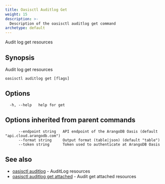 ```yaml
---
title: Oasisctl Auditlog Get
weight: 15
description: >-
  Description of the oasisctl auditlog get command
archetype: default
---
```

Audit log get resources

## Synopsis

Audit log get resources

```
oasisctl auditlog get [flags]
```

## Options

```
  -h, --help   help for get
```

## Options inherited from parent commands

```
      --endpoint string   API endpoint of the ArangoDB Oasis (default "api.cloud.arangodb.com")
      --format string     Output format (table|json) (default "table")
      --token string      Token used to authenticate at ArangoDB Oasis
```

## See also

* [oasisctl auditlog](_index.md)	 - AuditLog resources
* [oasisctl auditlog get attached](audit-log-get-attached.md)	 - Audit get attached resources

